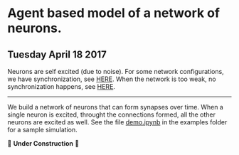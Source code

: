 # Agent based model of a network of neurons.


## Tuesday April 18 2017

Neurons are self excited (due to noise). For some network configurations, we have synchronization, see [HERE](https://github.com/sahandha/NeuroNet/blob/master/NeuronModel/Demo-Copy2.ipynb). 
When the network is too weak, no synchronization happens, see [HERE](https://github.com/sahandha/NeuroNet/blob/master/NeuronModel/Demo-Copy3.ipynb). 

***

We build a network of neurons that can form synapses over time. When a single neuron is excited, throught the connections formed, all the other neurons are excited as well. 
See the file [demo.ipynb](https://github.com/sahandha/NeuroNet/blob/master/examples/demo.ipynb) in the examples folder for a sample simulation.


:construction_worker: **Under Construction** :construction_worker:
